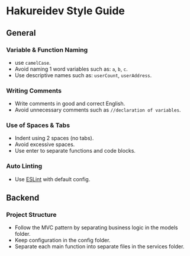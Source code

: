 # Hakureidev Style Guide
## General

### Variable & Function Naming
- use `camelCase`.
- Avoid naming 1 word variables such as: `a`, `b`, `c`.
- Use descriptive names such as: `userCount`, `userAddress`.

### Writing Comments
- Write comments in good and correct English.
- Avoid unnecessary comments such as `//declaration of variables`.

### Use of Spaces & Tabs
- Indent using 2 spaces (no tabs).
- Avoid excessive spaces.
- Use enter to separate functions and code blocks.

### Auto Linting
- Use [ESLint](https://eslint.org/) with default config.

## Backend

### Project Structure
- Follow the MVC pattern by separating business logic in the models folder.
- Keep configuration in the config folder.
- Separate each main function into separate files in the services folder.
